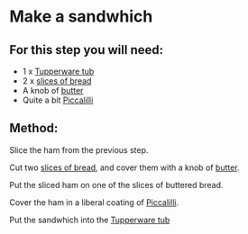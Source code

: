 [Tupperware tub]:Parts/Tupperware.md
[slices of bread]:bread.md
[butter]:missing
[Piccalilli]:missing


# Make a sandwhich

## For this step you will need:

* 1 x  [Tupperware tub]
* 2 x  [slices of bread]
* A knob of [butter]
* Quite a bit [Piccalilli]


## Method:

Slice the ham from the previous step.

Cut two [slices of bread], and cover them with a knob of [butter].

Put the sliced ham on one of the slices of buttered bread.

Cover the ham in a liberal coating of [Piccalilli].

Put the sandwhich into the [Tupperware tub]



